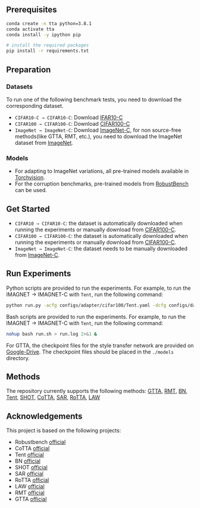 
## Prerequisites

```bash
conda create -n tta python=3.8.1
conda activate tta
conda install -y ipython pip

# install the required packages
pip install -r requirements.txt 
```

## Preparation

### Datasets
To run one of the following benchmark tests, you need to download the corresponding dataset.
  - `CIFAR10-C → CIFAR10-C`: Download [IFAR10-C](https://zenodo.org/record/2535967#.ZBiI7NDMKUk)
  - `CIFAR100 → CIFAR100-C`: Download [CIFAR100-C](https://zenodo.org/record/3555552#.ZBiJA9DMKUk)
  - `ImageNet → ImageNet-C`: Download [ImageNet-C](https://zenodo.org/record/2235448#.Yj2RO_co_mF), for non source-free methods(like GTTA, RMT, etc.), you need to download the ImageNet dataset from [ImageNet](https://www.image-net.org/download.php).

### Models
  - For adapting to ImageNet variations, all pre-trained models available in [Torchvision](https://pytorch.org/vision/0.14/models.html).
  - For the corruption benchmarks, pre-trained models from [RobustBench](https://github.com/RobustBench/robustbench) can be used.

## Get Started
- `CIFAR10 → CIFAR10-C`: the dataset is automatically downloaded when running the experiments or manually download from [CIFAR100-C](https://zenodo.org/record/2535967#.ZDETTHZBxhF).
- `CIFAR100 → CIFAR100-C`: the dataset is automatically downloaded when running the experiments or manually download from [CIFAR100-C](https://zenodo.org/record/3555552#.ZDES-XZBxhE).
- `ImageNet → ImageNet-C`: the dataset needs to be manually downloaded from [ImageNet-C](https://zenodo.org/record/2235448#.Yj2RO_co_mF).

## Run Experiments

Python scripts are provided to run the experiments. For example, to run the IMAGNET → IMAGNET-C with `Tent`, run the following command:
```bash
python run.py -acfg configs/adapter/cifar100/Tent.yaml -dcfg configs/dataset/cifar100.yaml -ocfg configs/order/cifar100/0.yaml SEED 0
```

Bash scripts are provided to run the experiments. For example, to run the IMAGNET → IMAGNET-C with `Tent`, run the following command:
```bash
nohup bash run.sh > run.log 2>&1 &
```

For GTTA, the checkpoint files for the style transfer network are provided on [Google-Drive](https://drive.google.com/file/d/1IpkUwyw8i9HEEjjD6pbbe_MCxM7yqKBq/view?usp=sharing). The checkpoint files should be placed in the `./models` directory.

## Methods
  The repository currently supports the following methods: [GTTA](https://arxiv.org/pdf/2208.07736.pdf,https://proceedings.mlr.press/v119/kumar20c/kumar20c.pdf), [RMT](https://arxiv.org/abs/2211.13081), [BN](https://arxiv.org/pdf/1603.04779.pdf), [Tent](https://openreview.net/pdf?id=uXl3bZLkr3c), [SHOT](https://arxiv.org/abs/2002.08546), [CoTTA](https://arxiv.org/abs/2203.13591), [SAR](https://openreview.net/pdf?id=g2YraF75Tj), [RoTTA](https://arxiv.org/abs/2303.13899), [LAW](https://arxiv.org/abs/2311.05858)

## Acknowledgements
This project is based on the following projects:
+ Robustbench [official](https://github.com/RobustBench/robustbench)
+ CoTTA [official](https://github.com/qinenergy/cotta)
+ Tent [official](https://github.com/DequanWang/tent)
+ BN [official](https://github.com/MotasemAlfarra/)
+ SHOT [official](https://github.com/tim-learn/SHOT)
+ SAR [official](https://github.com/mr-eggplant/SAR)
+ RoTTA [official](https://github.com/BIT-DA/RoTTA)
+ LAW [official](https://github.com/junia3/LayerwiseTTA/)
+ RMT [official](https://github.com/mariodoebler/test-time-adaptation)
+ GTTA [official](https://github.com/mariodoebler/test-time-adaptation)
